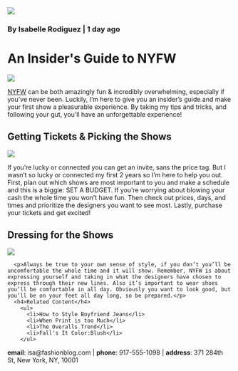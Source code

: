 <!DOCTYPE html>
<html>
  <head>
  </head>
  <body>
    <a href="#contact"><img src= "https://content.codecademy.com/courses/learn-html/elements-and-structure/profile.jpg"></a>
    <h3>By Isabelle Rodiguez | 1 day ago</h3>
    <h1> An Insider's Guide to NYFW</h1>
      <img src="https://content.codecademy.com/courses/learn-html/elements-and-structure/image-one.jpeg">
      <p><a href="https://en.wikipedia.org/wiki/New_York_Fashion_Week">NYFW</a> can be both amazingly fun & incredibly overwhelming, especially if you’ve never been. Luckily, I’m here to give you an insider’s guide and make your first show a pleasurable experience. By taking my tips and tricks, and following your gut, you’ll have an unforgettable experience!</p>
     <h2>Getting Tickets & Picking the Shows</h2>
      <img src="https://content.codecademy.com/courses/learn-html/elements-and-structure/image-two.jpeg">
      <p>If you’re lucky or connected you can get an invite, sans the price tag. But I wasn’t so lucky or connected my first 2 years so I’m here to help you out. First, plan out which shows are most important to you and make a schedule and this is a biggie: SET A BUDGET. If you’re worrying about blowing your cash the whole time you won’t have fun. Then check out prices, days, and times and prioritize the designers you want to see most. Lastly, purchase your tickets and get excited!</p>
     <h2>Dressing for the Shows</h2>
      <img src="https://content.codecademy.com/courses/learn-html/elements-and-structure/image-three.jpeg">

      <p>Always be true to your own sense of style, if you don’t you’ll be uncomfortable the whole time and it will show. Remember, NYFW is about expressing yourself and taking in what the designers have chosen to express through their new lines. Also it’s important to wear shoes you’ll be comfortable in all day. Obviously you want to look good, but you’ll be on your feet all day long, so be prepared.</p>
      <h4>Related Content</h4>
        <ul>
          <li>How to Style Boyfriend Jeans</li>
          <li>When Print is too Much</li>
          <li>The Overalls Trend</li>
          <li>Fall's It Color:Blush</li>
        </ul>
  </body>
  <div id=contact>
    <p><strong>email</strong>: isa@fashionblog.com | <strong>phone</strong>: 917-555-1098 | <strong>address</strong>: 371 284th St, New York, NY, 10001</p>
  </div>
  </head>
</html>
